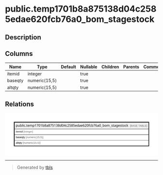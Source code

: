 # public.temp1701b8a875138d04c2585edae620fcb76a0_bom_stagestock

## Description

## Columns

| Name | Type | Default | Nullable | Children | Parents | Comment |
| ---- | ---- | ------- | -------- | -------- | ------- | ------- |
| itemid | integer |  | true |  |  |  |
| baseqty | numeric(15,5) |  | true |  |  |  |
| altqty | numeric(15,5) |  | true |  |  |  |

## Relations

![er](public.temp1701b8a875138d04c2585edae620fcb76a0_bom_stagestock.svg)

---

> Generated by [tbls](https://github.com/k1LoW/tbls)
